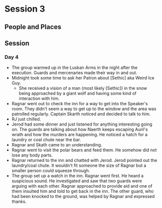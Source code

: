 # Session 3
## People and Places

## Session
### Day 4
* The group warmed up in the Luskan Arms in the night after the execution. Guards and mercenaries made their way in and out.
* Midnight took some time to ask her Patron about [Sethic] aka Weird Ice Guy.
	* She received a vision of a man (most likely [Sethic]) in the snow being approached by a giant wolf and having some kind of interaction with him.
* Ragnar went out to check the inn for a way to get into the Speaker's room. They didn't seem a way to get up to the window and the area was patrolled regularly. Captain Skarth noticed and decided to talk to him.
* RJ just chilled.
* Jerod had some dinner and just listened for anything interesting going on. The guards are talking about how Naerth keeps escaping Auril's wrath and how the murders are happening. He noticed a hatch for a laundry or coal chute near the bar.
* Ragnar and Skath came to an understanding.
* Ragnar went to visit the polar bears and feed them. He somehow did not lose any body parts.
* Ragnar returned to the inn and chatted with Jerod. Jerod pointed out the laundry/coal chute. It wouldn't fit someone the size of Ragnar but a smaller person could squeeze through.
* The group set up a watch in the inn. Ragnar went first. He heard a suspicious sound. He investigated and saw that two guards were arguing with each other. Ragnar approached to provide aid and one of them insulted him and told to get back in the inn. The other guard, who had been knocked to the ground, was helped by Ragnar and expressed thanks.
